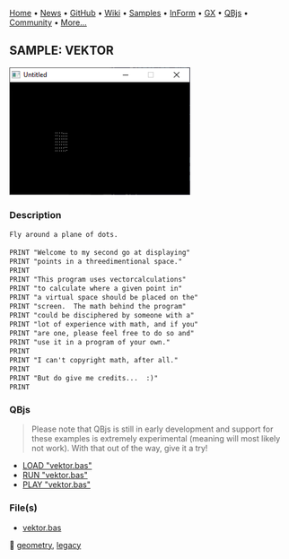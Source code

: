 [Home](https://qb64.com) • [News](../../news.md) • [GitHub](https://github.com/QB64Official/qb64) • [Wiki](https://github.com/QB64Official/qb64/wiki) • [Samples](../../samples.md) • [InForm](../../inform.md) • [GX](../../gx.md) • [QBjs](../../qbjs.md) • [Community](../../community.md) • [More...](../../more.md)

## SAMPLE: VEKTOR

![screenshot.png](img/screenshot.png)

### Description

```text
Fly around a plane of dots.

PRINT "Welcome to my second go at displaying"
PRINT "points in a threedimentional space."
PRINT
PRINT "This program uses vectorcalculations"
PRINT "to calculate where a given point in"
PRINT "a virtual space should be placed on the"
PRINT "screen.  The math behind the program"
PRINT "could be disciphered by someone with a"
PRINT "lot of experience with math, and if you"
PRINT "are one, please feel free to do so and"
PRINT "use it in a program of your own."
PRINT
PRINT "I can't copyright math, after all."
PRINT
PRINT "But do give me credits...  :)"
PRINT
```

### QBjs

> Please note that QBjs is still in early development and support for these examples is extremely experimental (meaning will most likely not work). With that out of the way, give it a try!

* [LOAD "vektor.bas"](https://qbjs.org/index.html?src=https://qb64.com/samples/vektor/src/vektor.bas)
* [RUN "vektor.bas"](https://qbjs.org/index.html?mode=auto&src=https://qb64.com/samples/vektor/src/vektor.bas)
* [PLAY "vektor.bas"](https://qbjs.org/index.html?mode=play&src=https://qb64.com/samples/vektor/src/vektor.bas)

### File(s)

* [vektor.bas](src/vektor.bas)

🔗 [geometry](../geometry.md), [legacy](../legacy.md)
